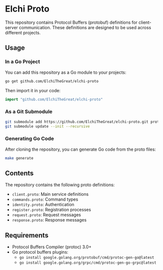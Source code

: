 # Elchi Proto

This repository contains Protocol Buffers (protobuf) definitions for client-server communication. These definitions are designed to be used across different projects.

## Usage

### In a Go Project

You can add this repository as a Go module to your projects:

```bash
go get github.com/ElchiTheGreat/elchi-proto
```

Then import it in your code:

```go
import "github.com/ElchiTheGreat/elchi-proto"
```

### As a Git Submodule

```bash
git submodule add https://github.com/ElchiTheGreat/elchi-proto.git proto
git submodule update --init --recursive
```

### Generating Go Code

After cloning the repository, you can generate Go code from the proto files:

```bash
make generate
```

## Contents

The repository contains the following proto definitions:
- `client.proto`: Main service definitions
- `commands.proto`: Command types
- `identity.proto`: Authentication
- `register.proto`: Registration processes
- `request.proto`: Request messages
- `response.proto`: Response messages

## Requirements

- Protocol Buffers Compiler (protoc) 3.0+
- Go protocol buffers plugins:
  - `go install google.golang.org/protobuf/cmd/protoc-gen-go@latest`
  - `go install google.golang.org/grpc/cmd/protoc-gen-go-grpc@latest` 